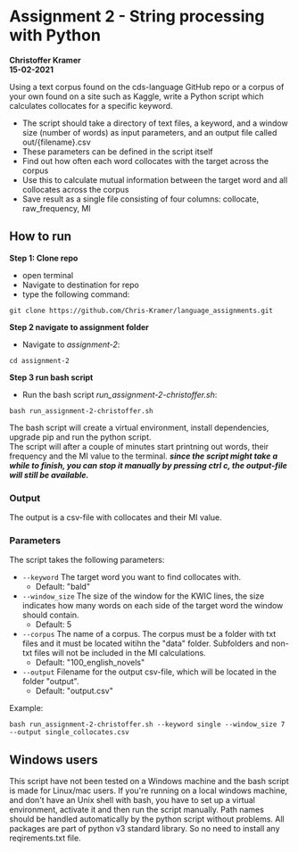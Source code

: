 # Assignment 2 - String processing with Python
**Christoffer Kramer**  
**15-02-2021**  

Using a text corpus found on the cds-language GitHub repo or a corpus of your own found on a site such as Kaggle, write a Python script which calculates collocates for a specific keyword.

- The script should take a directory of text files, a keyword, and a window size (number of words) as input parameters, and an output file called out/{filename}.csv
- These parameters can be defined in the script itself
- Find out how often each word collocates with the target across the corpus
- Use this to calculate mutual information between the target word and all collocates across the corpus
- Save result as a single file consisting of four columns: collocate, raw_frequency, MI

## How to run

**Step 1: Clone repo**
- open terminal
- Navigate to destination for repo
- type the following command:  
```console
git clone https://github.com/Chris-Kramer/language_assignments.git
```  
**Step 2 navigate to assignment folder**
- Navigate to _assignment-2_:  
```console
cd assignment-2
```   
**Step 3 run bash script**
- Run the bash script _run_assignment-2-christoffer.sh_:  
```console
bash run_assignment-2-christoffer.sh
```
The bash script will create a virtual environment, install dependencies, upgrade pip and run the python script.  
The script will after a couple of minutes start printning out words, their frequency and the MI value to the terminal. 
**_since the script might take a while to finish, you can stop it manually by pressing ctrl c, the output-file will still be available._** 

### Output
The output is a csv-file with collocates and their MI value.  

### Parameters
The script takes the following parameters:  
- `--keyword` The target word you want to find collocates with.  
    - Default: "bald"  
- `--window_size` The size of the window for the KWIC lines, the size indicates how many words on each side of the target word the window should contain.  
    - Default: 5  
- `--corpus` The name of a corpus. The corpus must be a folder with txt files and it must be located witihn the "data" folder. Subfolders and non-txt files will not be included in the MI calculations.  
    - Default: "100_english_novels"  
- `--output` Filename for the output csv-file, which will be located in the folder "output".  
    - Default: "output.csv"  

Example:  
```console
bash run_assignment-2-christoffer.sh --keyword single --window_size 7 --output single_collocates.csv
```

## Windows users
This script have not been tested on a Windows machine and the bash script is made for Linux/mac users. If you're running on a local windows machine, and don't have an Unix shell with bash, you have to set up a virtual environment, activate it and then run the script manually. Path names should be handled automatically by the python script without problems. All packages are part of python v3 standard library. So no need to install any reqirements.txt file. 